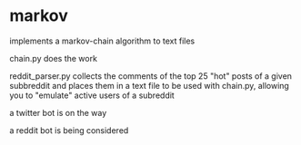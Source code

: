 # markov
implements a markov-chain algorithm to text files

chain.py does the work

reddit_parser.py collects the comments of the top 25 "hot" posts
of a given subbreddit and places them in a text file to be used with 
chain.py, allowing you to "emulate" active users of a subreddit

a twitter bot is on the way

a reddit bot is being considered


